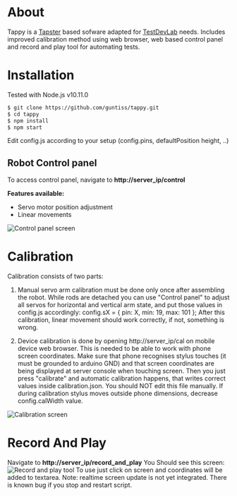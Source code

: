 # About
Tappy is a [Tapster](https://github.com/hugs/tapsterbot) based sofware adapted for [TestDevLab](http://testdevlab.com) needs.
Includes improved calibration method using web browser, web based control panel and record and play tool for automating tests.

# Installation
Tested with Node.js v10.11.0

```sh
$ git clone https://github.com/guntiss/tappy.git
$ cd tappy
$ npm install
$ npm start
```

Edit config.js according to your setup (config.pins, defaultPosition height, ..)

## Robot Control panel
To access control panel, navigate to **http://server_ip/control**

**Features available:**
- Servo motor position adjustment
- Linear movements

![Control panel screen](https://preview.ibb.co/kbZKcv/panel.png)

# Calibration
Calibration consists of two parts:
1) Manual servo arm calibration must be done only once after assembling the robot. While rods are detached you can use "Control panel" to adjust all servos for horizontal and vertical arm state, and put those values in config.js accordingly: config.sX = { pin: X, min: 19, max: 101 };
After this calibration, linear movement should work correctly, if not, something is wrong.

2) Device calibration is done by opening http://server_ip/cal on mobile device web browser. This is needed to be able to work with phone screen coordinates. Make sure that phone recognises stylus touches (it must be grounded to arduino GND) and that screen coordinates are being displayed at server console when touching screen.
Then you just press "calibrate" and automatic calibration happens, that writes correct values inside calibration.json. You should NOT edit this file manually.
If during calibration stylus moves outside phone dimensions, decrease config.calWidth value.

![Calibration screen](https://preview.ibb.co/hRAEAF/calibration.png)

# Record And Play
Navigate to  **http://server_ip/record_and_play**
You Should see this screen:
![Record and play tool](https://preview.ibb.co/bPeucv/rnp.png)
To use just click on screen and coordinates will be added to textarea.
Note: realtime screen update is not yet integrated. There is known bug if you stop and restart script.
